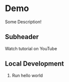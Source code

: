# Demo

Some Description!

## Subheader

Watch tutorial on YouTube

## Local Development

1. Run hello world 
